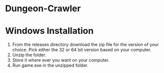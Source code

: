 # Dungeon-Crawler

# Windows Installation
1. From the releases directory download the zip file for the version of your choice. Pick either the 32 or 64 bit version based on your computer.
2. Unzip the folder.
3. Store it where ever you want on your computer.
4. Run game.exe in the unzipped folder.
